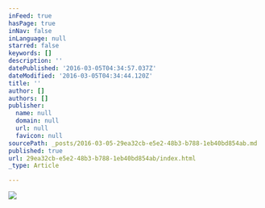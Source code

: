```yaml
---
inFeed: true
hasPage: true
inNav: false
inLanguage: null
starred: false
keywords: []
description: ''
datePublished: '2016-03-05T04:34:57.037Z'
dateModified: '2016-03-05T04:34:44.120Z'
title: ''
author: []
authors: []
publisher:
  name: null
  domain: null
  url: null
  favicon: null
sourcePath: _posts/2016-03-05-29ea32cb-e5e2-48b3-b788-1eb40bd854ab.md
published: true
url: 29ea32cb-e5e2-48b3-b788-1eb40bd854ab/index.html
_type: Article

---
```

![](https://the-grid-user-content.s3-us-west-2.amazonaws.com/a4bec18f-3d5d-4d0d-917a-16cd7d9a61a8.png)